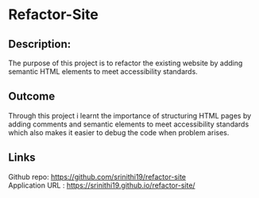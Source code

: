 # Refactor-Site
## Description:
The purpose of this project is to refactor the existing website by adding semantic HTML elements to meet accessibility standards.
## Outcome
Through this project i learnt the importance of structuring HTML pages by adding comments and semantic elements to meet accessibility standards which also makes it easier to debug the code when problem arises.
## Links
Github repo: https://github.com/srinithi19/refactor-site             
Application URL : https://srinithi19.github.io/refactor-site/
